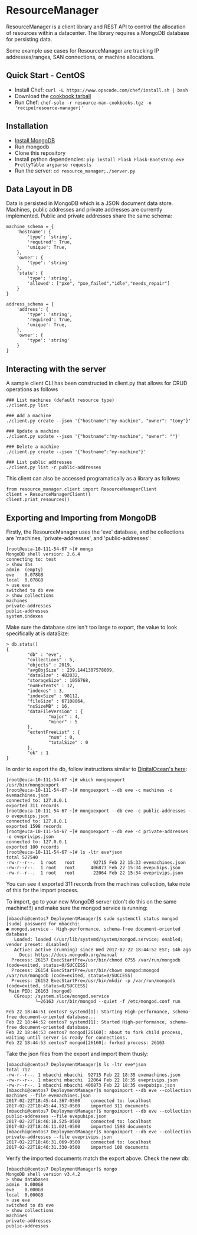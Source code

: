 ResourceManager
======================

ResourceManager is a client library and REST API to control the allocation of resources within a datacenter. The library
requires a MongoDB database for persisting data.

Some example use cases for ResourceManager are tracking IP addresses/ranges, SAN connections, or machine allocations.

Quick Start - CentOS
------
* Install Chef:  ```curl -L https://www.opscode.com/chef/install.sh | bash```
* Download the [cookbook tarball](https://github.com/viglesiasce/resource-manager-cookbook/releases/download/0.2.0/resource-man-cookbooks.tgz)
* Run Chef: ```chef-solo -r resource-man-cookbooks.tgz -o 'recipe[resource-manager]'```

Installation
------
* [Install MongoDB](http://www.mongodb.org/downloads)
* Run mongodb
* Clone this repository
* Install python dependencies: ```pip install Flask Flask-Bootstrap eve PrettyTable argparse requests```
* Run the server: ```cd resource_manager;./server.py```


Data Layout in DB
------
Data is persisted in MongoDB which is a JSON document data store. Machines, public addresses and private
addresses are currently implemented. Public and private addresses share the same schema:

    machine_schema = {
        'hostname': {
            'type': 'string',
            'required': True,
            'unique': True,
        },
        'owner': {
            'type': 'string'
        },
        'state': {
            'type': 'string',
            'allowed': ["pxe", "pxe_failed","idle","needs_repair"]
        }
    }

    address_schema = {
        'address': {
            'type': 'string',
            'required': True,
            'unique': True,
        },
        'owner': {
            'type': 'string'
        }
    }

Interacting with the server
------
A sample client CLI has been constructed in client.py that allows for CRUD operations as follows

    ### List machines (default resource type)
    ./client.py list

    ### Add a machine
    ./client.py create --json '{"hostname":"my-machine", "owner": "tony"}'

    ### Update a machine
    ./client.py update --json '{"hostname":"my-machine", "owner": ""}'

    ### Delete a machine
    ./client.py create --json '{"hostname":"my-machine"}'

    ### List public addresses
    ./client.py list -r public-addresses

This client can also be accessed programatically as a library as follows:

    from resource_manager.client import ResourceManagerClient
    client = ResourceManagerClient()
    client.print_resources()

Exporting and Importing from MongoDB
------

Firstly, the ResourceManager uses the 'eve' database, and he collections are
'machines, 'private-addresses', and 'public-addresses':

```
[root@euca-10-111-54-67 ~]# mongo
MongoDB shell version: 2.6.4
connecting to: test
> show dbs
admin  (empty)
eve    0.078GB
local  0.078GB
> use eve
switched to db eve
> show collections
machines
private-addresses
public-addresses
system.indexes
```

Make sure the database size isn't too large to export, the value to look 
specifically at is dataSize:

```
> db.stats()
{
        "db" : "eve",
        "collections" : 5,
        "objects" : 2019,
        "avgObjSize" : 239.1441307578009,
        "dataSize" : 482832,
        "storageSize" : 1056768,
        "numExtents" : 12,
        "indexes" : 3,
        "indexSize" : 98112,
        "fileSize" : 67108864,
        "nsSizeMB" : 16,
        "dataFileVersion" : {
                "major" : 4,
                "minor" : 5
        },
        "extentFreeList" : {
                "num" : 0,
                "totalSize" : 0
        },
        "ok" : 1
}
```

In order to export the db, follow instructions similar to [DigitalOcean's here](https://www.digitalocean.com/community/tutorials/how-to-import-and-export-a-mongodb-database-on-ubuntu-14-04#exporting-information-from-mongodb):

```
[root@euca-10-111-54-67 ~]# which mongoexport
/usr/bin/mongoexport
[root@euca-10-111-54-67 ~]# mongoexport --db eve -c machines -o evemachines.json
connected to: 127.0.0.1
exported 311 records
[root@euca-10-111-54-67 ~]# mongoexport --db eve -c public-addresses -o evepubips.json
connected to: 127.0.0.1
exported 1598 records
[root@euca-10-111-54-67 ~]# mongoexport --db eve -c private-addresses -o eveprivips.json
connected to: 127.0.0.1
exported 100 records
[root@euca-10-111-54-67 ~]# ls -ltr eve*json
total 527540
-rw-r--r--.  1 root   root       92715 Feb 22 15:33 evemachines.json
-rw-r--r--.  1 root   root      406873 Feb 22 15:34 evepubips.json
-rw-r--r--.  1 root   root       22064 Feb 22 15:34 eveprivips.json
```

You can see it exported 311 records from the machines collection, take note 
of this for the import process.

To import, go to your new MongoDB server (don't do this on the same 
machine!!!) and make sure the mongod service is running:

```
[mbacchi@centos7 DeploymentManager]$ sudo systemctl status mongod
[sudo] password for mbacchi: 
● mongod.service - High-performance, schema-free document-oriented database
   Loaded: loaded (/usr/lib/systemd/system/mongod.service; enabled; vendor preset: disabled)
   Active: active (running) since Wed 2017-02-22 18:44:52 EST; 14h ago
     Docs: https://docs.mongodb.org/manual
  Process: 26157 ExecStartPre=/usr/bin/chmod 0755 /var/run/mongodb (code=exited, status=0/SUCCESS)
  Process: 26154 ExecStartPre=/usr/bin/chown mongod:mongod /var/run/mongodb (code=exited, status=0/SUCCESS)
  Process: 26152 ExecStartPre=/usr/bin/mkdir -p /var/run/mongodb (code=exited, status=0/SUCCESS)
 Main PID: 26163 (mongod)
   CGroup: /system.slice/mongod.service
           └─26163 /usr/bin/mongod --quiet -f /etc/mongod.conf run

Feb 22 18:44:51 centos7 systemd[1]: Starting High-performance, schema-free document-oriented database...
Feb 22 18:44:52 centos7 systemd[1]: Started High-performance, schema-free document-oriented database.
Feb 22 18:44:53 centos7 mongod[26160]: about to fork child process, waiting until server is ready for connections.
Feb 22 18:44:53 centos7 mongod[26160]: forked process: 26163
```

Take the json files from the export and import them thusly:

```
[mbacchi@centos7 DeploymentManager]$ ls -ltr eve*json
total 712
-rw-r--r--. 1 mbacchi mbacchi  92715 Feb 22 18:35 evemachines.json
-rw-r--r--. 1 mbacchi mbacchi  22064 Feb 22 18:35 eveprivips.json
-rw-r--r--. 1 mbacchi mbacchi 406873 Feb 22 18:35 evepubips.json
[mbacchi@centos7 DeploymentManager]$ mongoimport --db eve --collection machines --file evemachines.json
2017-02-22T18:45:44.367-0500	connected to: localhost
2017-02-22T18:45:44.752-0500	imported 311 documents
[mbacchi@centos7 DeploymentManager]$ mongoimport --db eve --collection public-addresses --file evepubips.json
2017-02-22T18:46:10.525-0500	connected to: localhost
2017-02-22T18:46:11.021-0500	imported 1598 documents
[mbacchi@centos7 DeploymentManager]$ mongoimport --db eve --collection private-addresses --file eveprivips.json 
2017-02-22T18:46:31.069-0500	connected to: localhost
2017-02-22T18:46:31.330-0500	imported 100 documents
```

Verify the imported documents match the export above.  Check the new db:

```
[mbacchi@centos7 DeploymentManager]$ mongo
MongoDB shell version v3.4.2
> show databases
admin  0.000GB
eve    0.000GB
local  0.000GB
> use eve
switched to db eve
> show collections
machines
private-addresses
public-addresses

```

